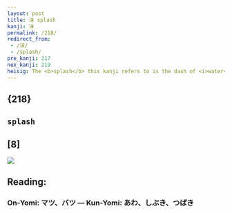 ```yaml
---
layout: post
title: 沫 splash
kanji: 沫
permalink: /218/
redirect_from:
 - /沫/
 - /splash/
pre_kanji: 217
nex_kanji: 219
heisig: The <b>splash</b> this kanji refers to is the dash of <i>water</i> against the rocks, with all the foam and spray that this creates. If you think of a <b>splash</b> in this sense as a wave that has run its full course and reached its <i>extremity</i>, namely the seashore, and if you think of it pictorially in your mind's eye, this somewhat rare (but oh so-easy-to-learn) kanji is yours for good.
---
```


## {218}

## `splash`

## [8]

<div class="stroke"><img src="E6B2AB.png" /></div>

## Reading:

### On-Yomi: マツ、バツ &mdash; Kun-Yomi: あわ、しぶき、つばき
